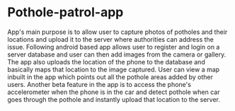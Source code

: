 # Pothole-patrol-app
App's main purpose is to allow user to capture photos of potholes and their locations and upload it to the server where authorities can address the issue.
Following android based app allows user to register and login on a server database and user can then add images from the camera or gallery.
The app also uploads the location of the phone to the database and basically maps that location to the image captured.
User can view a map inbuilt in the app which points out all the pothole areas added by other users.
Another beta feature in the app is to access the phone's accelerometer when the phone is in the car and detect pothole when car goes through the pothole and instantly upload that location to the server.

